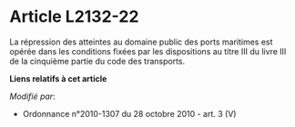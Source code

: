 # Article L2132-22

La répression des atteintes au domaine public des ports maritimes est opérée dans les conditions fixées par les dispositions
au titre III du livre III de la cinquième partie du code des transports.

**Liens relatifs à cet article**

_Modifié par_:

  - Ordonnance n°2010-1307 du 28 octobre 2010 - art. 3 (V)
